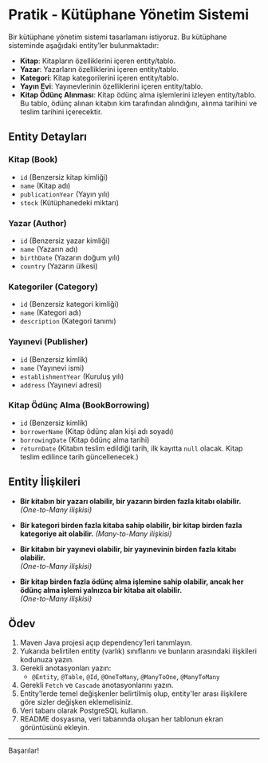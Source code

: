 # Pratik - Kütüphane Yönetim Sistemi

Bir kütüphane yönetim sistemi tasarlamanı istiyoruz. Bu kütüphane sisteminde aşağıdaki entity’ler bulunmaktadır:

- **Kitap**: Kitapların özelliklerini içeren entity/tablo.
- **Yazar**: Yazarların özelliklerini içeren entity/tablo.
- **Kategori**: Kitap kategorilerini içeren entity/tablo.
- **Yayın Evi**: Yayınevlerinin özelliklerini içeren entity/tablo.
- **Kitap Ödünç Alınması**: Kitap ödünç alma işlemlerini izleyen entity/tablo. Bu tablo, ödünç alınan kitabın kim tarafından alındığını, alınma tarihini ve teslim tarihini içerecektir.

## Entity Detayları

### Kitap (Book)
- `id` (Benzersiz kitap kimliği)
- `name` (Kitap adı)
- `publicationYear` (Yayın yılı)
- `stock` (Kütüphanedeki miktarı)

### Yazar (Author)
- `id` (Benzersiz yazar kimliği)
- `name` (Yazarın adı)
- `birthDate` (Yazarın doğum yılı)
- `country` (Yazarın ülkesi)

### Kategoriler (Category)
- `id` (Benzersiz kategori kimliği)
- `name` (Kategori adı)
- `description` (Kategori tanımı)

### Yayınevi (Publisher)
- `id` (Benzersiz kimlik)
- `name` (Yayınevi ismi)
- `establishmentYear` (Kuruluş yılı)
- `address` (Yayınevi adresi)

### Kitap Ödünç Alma (BookBorrowing)
- `id` (Benzersiz kimlik)
- `borrowerName` (Kitap ödünç alan kişi adı soyadı)
- `borrowingDate` (Kitap ödünç alma tarihi)
- `returnDate` (Kitabın teslim edildiği tarih, ilk kayıtta `null` olacak. Kitap teslim edilince tarih güncellenecek.)

## Entity İlişkileri

- **Bir kitabın bir yazarı olabilir, bir yazarın birden fazla kitabı olabilir.**  
  *(One-to-Many ilişkisi)*

- **Bir kategori birden fazla kitaba sahip olabilir, bir kitap birden fazla kategoriye ait olabilir.**
  *(Many-to-Many ilişkisi)*

- **Bir kitabın bir yayınevi olabilir, bir yayınevinin birden fazla kitabı olabilir.**  
  *(One-to-Many ilişkisi)*

- **Bir kitap birden fazla ödünç alma işlemine sahip olabilir, ancak her ödünç alma işlemi yalnızca bir kitaba ait olabilir.**  
  *(One-to-Many ilişkisi)*

## Ödev

1. Maven Java projesi açıp dependency’leri tanımlayın.
2. Yukarıda belirtilen entity (varlık) sınıflarını ve bunların arasındaki ilişkileri kodunuza yazın.
3. Gerekli anotasyonları yazın:
    - `@Entity`, `@Table`, `@Id`, `@OneToMany`, `@ManyToOne`, `@ManyToMany`
4. Gerekli `Fetch` ve `Cascade` anotasyonlarını yazın.
5. Entity'lerde temel değişkenler belirtilmiş olup, entity'ler arası ilişkilere göre sizler değişken eklemelisiniz.
6. Veri tabanı olarak PostgreSQL kullanın.
7. README dosyasına, veri tabanında oluşan her tablonun ekran görüntüsünü ekleyin.

---

Başarılar!
